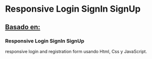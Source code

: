 # Responsive Login SignIn SignUp
## [Basado en:](https://youtu.be/aHA50b0jLCo)
### Responsive Login SignIn SignUp
responsive login and registration form usando Html, Css y JavaScript.


